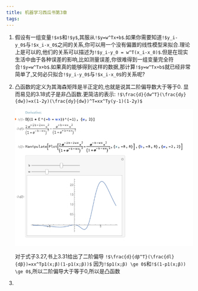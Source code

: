 ```yaml
---
title: 机器学习西瓜书第3章
tags: 
---
```


1. 假设有一组变量`!$x$`和`!$y$`,其服从`!$y=w^Tx+b$`.如果你需要知道`!$y_i-y_0$`与`!$x_i-x_0$`之间的关系,你可以用一个没有偏置的线性模型来拟合.理论上是可以的,他们的关系可以描述为`!$y_i-y_0 = w^T(x_i-x_0)$`.但是在现实生活中由于各种误差的影响,比如测量误差,你很难得到一组变量完全符合`!$y=w^Tx+b$`.如果真的能够得到这样的数据,那计算`!$y=w^Tx+b$`就已经非常简单了,又何必只拟合`!$y_i-y_0$`与`!$x_i-x_0$`的关系呢?
2. 凸函数的定义为其海森矩阵是半正定的,也就是说其二阶偏导数大于等于0.
	显而易见的3.18式子是非凸函数.更简洁的表示:
	`!$\frac{d}{dw^T}(\frac{dy}{dw})=x(1-2y)(\frac{dy}{dw})^T=xx^Ty(y-1)(1-2y)$`

	![3.18二阶偏导与示例画图][1]
	
	对于式子3.27,书上3.31给出了二阶偏导
	`!$\frac{d}{dβ^T}(\frac{dl}{dβ})=xx^Tp1(x;β)(1-p1(x;β))$`
	因为`!$p1(x;β) \ge 0$`和`!$(1-p1(x;β)) \ge 0$`,所以二阶偏导大于等于0,所以是凸函数
3. 


  [1]: ./images/1506495665313.jpg